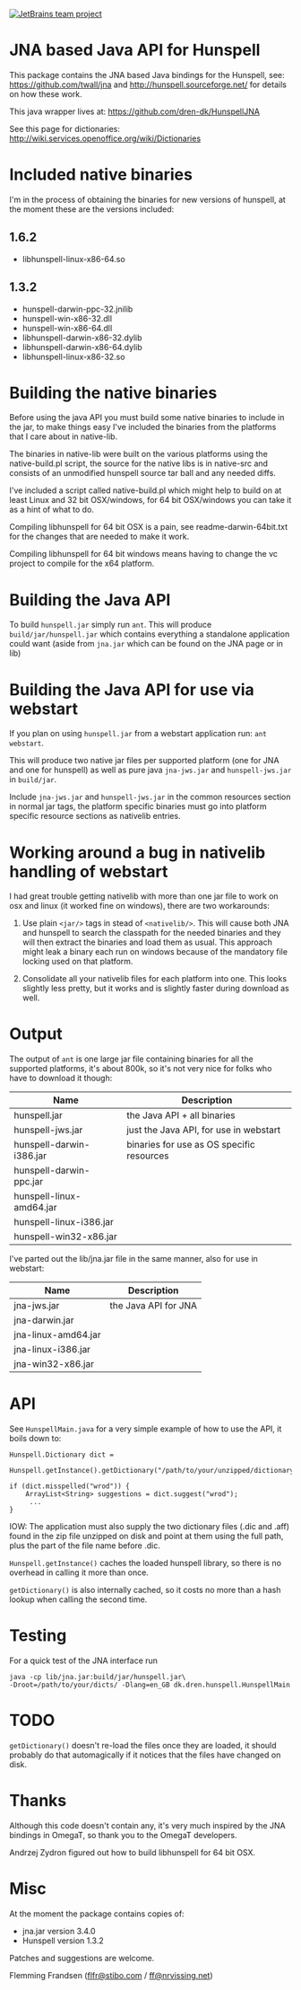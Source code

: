 [![JetBrains team project](http://jb.gg/badges/team-flat-square.svg)](https://confluence.jetbrains.com/display/ALL/JetBrains+on+GitHub)

# JNA based Java API for Hunspell

This package contains the JNA based Java bindings for the Hunspell, see:
https://github.com/twall/jna and http://hunspell.sourceforge.net/ for details
on how these work.

This java wrapper lives at:
https://github.com/dren-dk/HunspellJNA

See this page for dictionaries:
http://wiki.services.openoffice.org/wiki/Dictionaries

# Included native binaries 

I'm in the process of obtaining the binaries for new versions of hunspell,
at the moment these are the versions included:

## 1.6.2
* libhunspell-linux-x86-64.so

## 1.3.2
* hunspell-darwin-ppc-32.jnilib
* hunspell-win-x86-32.dll
* hunspell-win-x86-64.dll
* libhunspell-darwin-x86-32.dylib
* libhunspell-darwin-x86-64.dylib
* libhunspell-linux-x86-32.so



# Building the native binaries

Before using the java API you must build some native binaries to include
in the jar, to make things easy I've included the binaries from the platforms
that I care about in native-lib.

The binaries in native-lib were built on the various platforms using the
native-build.pl script, the source for the native libs is in native-src and
consists of an unmodified hunspell source tar ball and any needed diffs.

I've included a script called native-build.pl which might help to build
on at least Linux and 32 bit OSX/windows, for 64 bit OSX/windows you
can take it as a hint of what to do.

Compiling libhunspell for 64 bit OSX is a pain, see readme-darwin-64bit.txt
for the changes that are needed to make it work.

Compiling libhunspell for 64 bit windows means having to change the vc project
to compile for the x64 platform.


# Building the Java API

To build `hunspell.jar` simply run `ant`. This will produce
`build/jar/hunspell.jar` which contains everything a standalone application
could want (aside from `jna.jar` which can be found on the JNA page or in lib)


# Building the Java API for use via webstart

If you plan on using `hunspell.jar` from a webstart application run:
`ant webstart`.

This will produce two native jar files per supported platform (one for JNA
and one for hunspell) as well as pure java `jna-jws.jar` and `hunspell-jws.jar`
in `build/jar`.

Include `jna-jws.jar` and `hunspell-jws.jar` in the common resources section in
normal jar tags, the platform specific binaries must go into platform specific
resource sections as nativelib entries.


# Working around a bug in nativelib handling of webstart

I had great trouble getting nativelib with more than one jar file to work on
osx and linux (it worked fine on windows), there are two workarounds:

1) Use plain `<jar/>` tags in stead of `<nativelib/>`. This will cause both JNA and
   hunspell to search the classpath for the needed binaries and they will then
   extract the binaries and load them as usual.
   This approach might leak a binary each run on windows because of
   the mandatory file locking used on that platform.

2) Consolidate all your nativelib files for each platform into one.
   This looks slightly less pretty, but it works and is slightly faster during
   download as well.


# Output

The output of `ant` is one large jar file containing binaries for all the supported platforms, it's about 800k, so it's not very nice for folks who have to download it though: 

| Name				| Description					|
|-------------------------------|-----------------------------------------------|
| hunspell.jar			| the Java API + all binaries			|
| hunspell-jws.jar		| just the Java API, for use in webstart	|
| hunspell-darwin-i386.jar	| binaries for use as OS specific resources	|
| hunspell-darwin-ppc.jar	|						|
| hunspell-linux-amd64.jar	|						|
| hunspell-linux-i386.jar	|						|
| hunspell-win32-x86.jar	|						|

I've parted out the lib/jna.jar file in the same manner, also for use in webstart: 

| Name			| Description		|
|-----------------------|-----------------------|
jna-jws.jar             | the Java API for JNA	|
jna-darwin.jar          |			|
jna-linux-amd64.jar	|			|
jna-linux-i386.jar	|			|
jna-win32-x86.jar	|			|


# API

See `HunspellMain.java` for a very simple example of how to use the API, it
boils down to:

```
Hunspell.Dictionary dict = 
	Hunspell.getInstance().getDictionary("/path/to/your/unzipped/dictionary/en_US"); 

if (dict.misspelled("wrod")) {
	ArrayList<String> suggestions = dict.suggest("wrod");
	 ...
}
```

IOW: The application must also supply the two dictionary files (.dic and .aff) found in the zip file unzipped on disk and point at them using the full path, plus  the part of the file name before .dic. 

`Hunspell.getInstance()` caches the loaded hunspell library, so there is no overhead in calling it more than once.

`getDictionary()` is also internally cached, so it costs no more than a hash lookup when calling the second time.

# Testing

For a quick test of the JNA interface run

```
java -cp lib/jna.jar:build/jar/hunspell.jar\ 
-Droot=/path/to/your/dicts/ -Dlang=en_GB dk.dren.hunspell.HunspellMain
```


# TODO

`getDictionary()` doesn't re-load the files once they are loaded, it should probably do that automagically if it notices that the files have changed on disk.


# Thanks

Although this code doesn't contain any, it's very much inspired by the JNA bindings in OmegaT, so thank you to the OmegaT developers.

Andrzej Zydron figured out how to build libhunspell for 64 bit OSX.

# Misc

At the moment the package contains copies of:
* jna.jar version 3.4.0 
* Hunspell version 1.3.2 


Patches and suggestions are welcome.

Flemming Frandsen (flfr@stibo.com / ff@nrvissing.net) 
